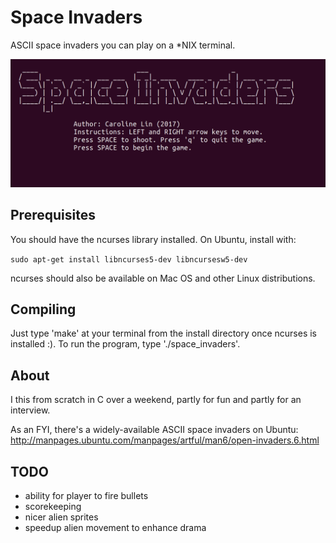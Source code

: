 # Space Invaders
ASCII space invaders you can play on a *NIX terminal.

![](menu-screenshot.png)

## Prerequisites
You should have the ncurses library installed. On Ubuntu, install with:

```sudo apt-get install libncurses5-dev libncursesw5-dev```

ncurses should also be available on Mac OS and other Linux distributions.

## Compiling
Just type 'make' at your terminal from the install directory once ncurses is installed :).
To run the program, type './space_invaders'.

## About
I this from scratch in C over a weekend, partly for fun and partly for an interview.

As an FYI, there's a widely-available ASCII space invaders on Ubuntu: <http://manpages.ubuntu.com/manpages/artful/man6/open-invaders.6.html>

## TODO
* ability for player to fire bullets
* scorekeeping
* nicer alien sprites
* speedup alien movement to enhance drama

